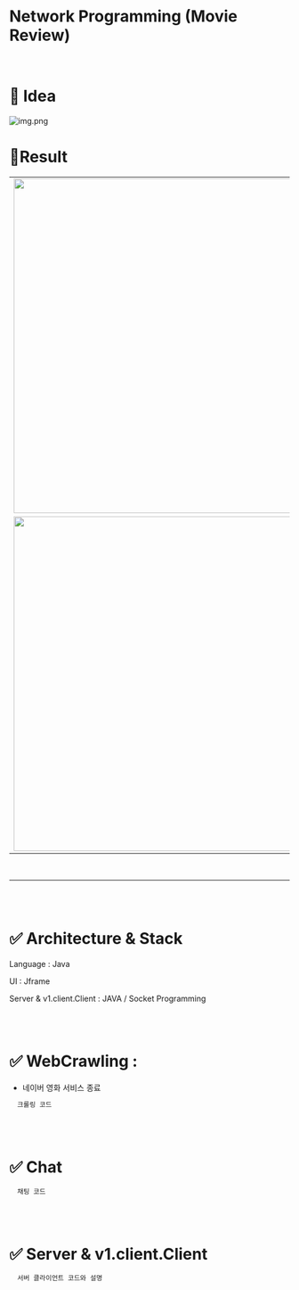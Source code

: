 # Network Programming (Movie Review)

<br>

# 💭 Idea
![img.png](image_readme/idea.png)


# 🎸Result

|  |  |
| --- | --- |
| <img width="600" src="https://github.com/l2yujw/USW_NetworkProject/assets/49338509/12b71c6f-6300-40be-9f63-b195421e39fc"> | <img width="600" src="https://github.com/l2yujw/USW_NetworkProject/assets/49338509/31ce4daa-8cd2-4368-9ab1-c352d2fab651"> |
| <img width="600" src="https://github.com/l2yujw/USW_NetworkProject/assets/49338509/4746ee1f-d53e-449c-b6c5-fa2766545696"> | <img width="600" src="https://github.com/l2yujw/USW_NetworkProject/assets/49338509/8d717a9e-684b-4dc6-a74e-8512cea478d1"> |

<br>

---

<br><br>

# ✅ Architecture & Stack

Language : Java

UI : Jframe

Server & v1.client.Client : JAVA / Socket Programming

<br><br>

# ✅ WebCrawling : 
  - 네이버 영화 서비스 종료

  ```java
    크롤링 코드
  ```

<br><br>

# ✅ Chat

  ```java
    채팅 코드
  ```

<br><br>

# ✅ Server & v1.client.Client

  ```java
    서버 클라이언트 코드와 설명
  ```
